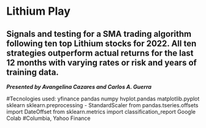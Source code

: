 # Lithium Play
## Signals and testing for a SMA trading algorithm following ten top Lithium stocks for 2022. All ten strategies outperform actual returns for the last 12 months with varying rates or risk and years of training data. 
***Presented by Avangelina Cazares and Carlos A. Guerra***

#Tecnologies used: 
yfinance
pandas
numpy 
hvplot.pandas
matplotlib.pyplot
sklearn
sklearn.preprocessing - StandardScaler
from pandas.tseries.offsets import DateOffset
from sklearn.metrics import classification_report
Google Colab
#Columbia, Yahoo Finance
